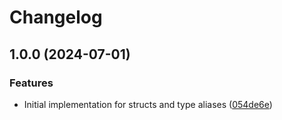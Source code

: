 # Changelog

## 1.0.0 (2024-07-01)


### Features

* Initial implementation for structs and type aliases ([054de6e](https://github.com/armsnyder/ts2go/commit/054de6eaa5d314c52208c2116a74db639d88cfbe))

